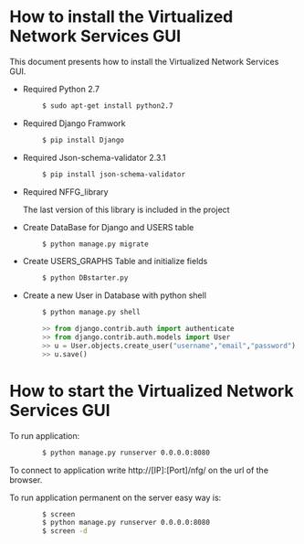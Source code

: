 # How to install the Virtualized Network Services GUI

This document presents how to install the Virtualized Network Services GUI.

* Required Python 2.7

```sh
        $ sudo apt-get install python2.7
```

* Required Django Framwork

```sh
        $ pip install Django
```

* Required Json-schema-validator 2.3.1

```sh
        $ pip install json-schema-validator
```

* Required NFFG_library 

  The last version of this library is included in the project


* Create DataBase for Django and USERS table

```sh
        $ python manage.py migrate
```

* Create USERS_GRAPHS Table and initialize fields  

```sh
        $ python DBstarter.py
```

* Create a new User in Database with python shell

```sh
        $ python manage.py shell
```
```python
        >> from django.contrib.auth import authenticate
        >> from django.contrib.auth.models import User
        >> u = User.objects.create_user("username","email","password")
        >> u.save()
```


# How to start the Virtualized Network Services GUI

To run application:
```sh
        $ python manage.py runserver 0.0.0.0:8080
```

To connect to application write http://[IP]:[Port]/nfg/ on the url of the browser.

To run application permanent on the server easy way is:
```sh
        $ screen
        $ python manage.py runserver 0.0.0.0:8080
        $ screen -d
```


